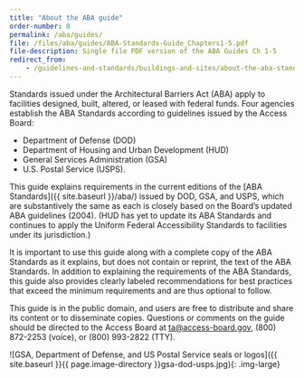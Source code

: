 ```yaml
---
title: "About the ABA guide"
order-number: 0
permalink: /aba/guides/
file: /files/aba/guides/ABA-Standards-Guide_Chapters1-5.pdf
file-description: Single file PDF version of the ABA Guides Ch 1-5
redirect_from:
    - /guidelines-and-standards/buildings-and-sites/about-the-aba-standards/guide-to-the-aba-standards/
---
```

Standards issued under the Architectural Barriers Act (ABA) apply to facilities designed, built, altered, or leased with federal funds. Four agencies establish the ABA Standards according to guidelines issued by the Access Board:

-   Department of Defense (DOD)
-   Department of Housing and Urban Development (HUD)
-   General Services Administration (GSA)
-   U.S. Postal Service (USPS).

This guide explains requirements in the current editions of the [ABA Standards]({{ site.baseurl }}/aba/) issued by DOD, GSA, and USPS, which are substantively the same as each is closely based on the Board’s updated ABA guidelines (2004). (HUD has yet to update its ABA Standards and continues to apply the Uniform Federal Accessibility Standards to facilities under its jurisdiction.)

It is important to use this guide along with a complete copy of the ABA Standards as it explains, but does not contain or reprint, the text of the ABA Standards. In addition to explaining the requirements of the ABA Standards, this guide also provides clearly labeled recommendations for best practices that exceed the minimum requirements and are thus optional to follow.

This guide is in the public domain, and users are free to distribute and share its content or to disseminate copies. Questions or comments on the guide should be directed to the Access Board at [ta@access-board.gov]( ta@access-board.gov), (800) 872-2253 (voice), or (800) 993-2822 (TTY).

![GSA, Department of Defense, and US Postal Service seals or logos]({{ site.baseurl }}{{ page.image-directory }}gsa-dod-usps.jpg){: .img-large}

